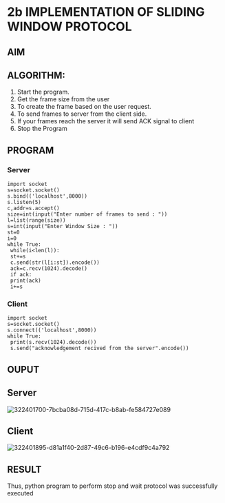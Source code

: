# 2b IMPLEMENTATION OF SLIDING WINDOW PROTOCOL
## AIM
## ALGORITHM:
1. Start the program.
2. Get the frame size from the user
3. To create the frame based on the user request.
4. To send frames to server from the client side.
5. If your frames reach the server it will send ACK signal to client
6. Stop the Program
## PROGRAM

### Server
```
import socket
s=socket.socket()
s.bind(('localhost',8000))
s.listen(5)
c,addr=s.accept()
size=int(input("Enter number of frames to send : "))
l=list(range(size))
s=int(input("Enter Window Size : "))
st=0
i=0
while True:
 while(i<len(l)):
 st+=s
 c.send(str(l[i:st]).encode())
 ack=c.recv(1024).decode()
 if ack:
 print(ack)
 i+=s
```
### Client
```
import socket
s=socket.socket()
s.connect(('localhost',8000))
while True: 
 print(s.recv(1024).decode())
 s.send("acknowledgement recived from the server".encode())
```

## OUPUT

## Server
![322401700-7bcba08d-715d-417c-b8ab-fe584727e089](https://github.com/Charanteja-01/2b_SLIDING_WINDOW_PROTOCOL/assets/145693038/a78288c0-964b-4d23-8c45-1062894f20d1)

## Client
![322401895-d81a1f40-2d87-49c6-b196-e4cdf9c4a792](https://github.com/Charanteja-01/2b_SLIDING_WINDOW_PROTOCOL/assets/145693038/3c34b432-50c7-49c5-9ec2-90129814d71f)

## RESULT
Thus, python program to perform stop and wait protocol was successfully executed

